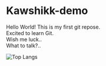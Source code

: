 # Kawshikk-demo
Hello World! This is my first git repose.
<br>
Excited to learn Git.
<br>
Wish me luck..
<br>
What to talk?..


![Top Langs](https://github-readme-stats.vercel.app/api/top-langs/?username=Kawshikk-Shrii&size_weight=0.5&count_weight=0.5)
